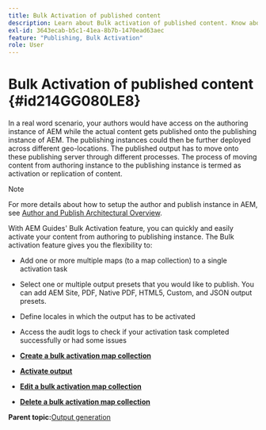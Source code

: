 ```yaml
---
title: Bulk Activation of published content
description: Learn about Bulk activation of published content. Know about the benefits of bulk activation feature in AEM guides.
exl-id: 3643ecab-b5c1-41ea-8b7b-1470ead63aec
feature: "Publishing, Bulk Activation"
role: User
---
```

# Bulk Activation of published content {#id214GG080LE8}

In a real word scenario, your authors would have access on the authoring instance of AEM while the actual content gets published onto the publishing instance of AEM. The publishing instances could then be further deployed across different geo-locations. The published output has to move onto these publishing server through different processes. The process of moving content from authoring instance to the publishing instance is termed as activation or replication of content.

>[!NOTE]
>
> For more details about how to setup the author and publish instance in AEM, see [Author and Publish Architectural Overview](https://experienceleague.adobe.com/docs/experience-manager-screens/user-guide/administering/author-publish/author-publish-architecture-overview.html?lang=en#prerequisites).

With AEM Guides' Bulk Activation feature, you can quickly and easily activate your content from authoring to publishing instance. The Bulk activation feature gives you the flexibility to:

-   Add one or more multiple maps \(to a map collection\) to a single activation task

-   Select one or multiple output presets that you would like to publish. You can add AEM Site, PDF, Native PDF, HTML5, Custom, and
JSON output presets.


-   Define locales in which the output has to be activated

-   Access the audit logs to check if your activation task completed successfully or had some issues


-   **[Create a bulk activation map collection](conf-bulk-activation-create-map-collection.md)**  

-   **[Activate output](conf-bulk-activation-publish-map-collection.md)**  

-   **[Edit a bulk activation map collection](conf-bulk-activation-edit-map-collection.md)**  

-   **[Delete a bulk activation map collection](conf-bulk-activation-delete-map-collection.md)**  


**Parent topic:**[Output generation](generate-output.md)
